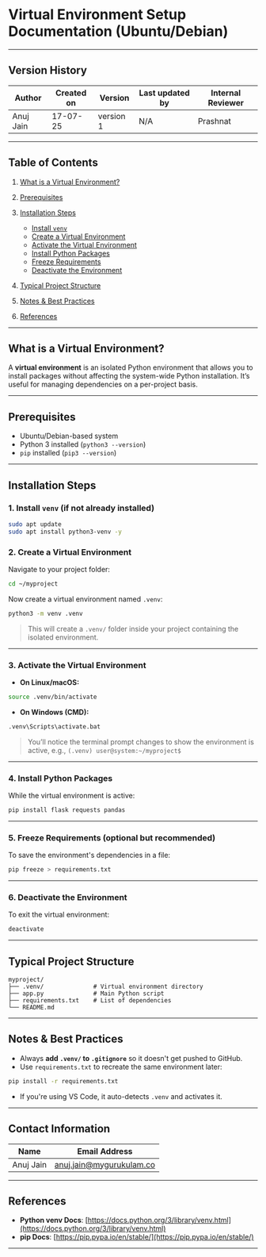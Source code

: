 
#  Virtual Environment Setup Documentation (Ubuntu/Debian)

---

## Version History

| Author      | Created on | Version   | Last updated by | Internal Reviewer |
|-------------|------------|-----------|------------------|--------------------|
| Anuj Jain   | 17-07-25   | version 1 | N/A              | Prashnat           |

---


##  Table of Contents

1. [What is a Virtual Environment?](#-what-is-a-virtual-environment)
2. [Prerequisites](#-prerequisites)
3. [Installation Steps](#-installation-steps)

   * [Install `venv`](#1-install-venv-if-not-already-installed)
   * [Create a Virtual Environment](#2-create-a-virtual-environment)
   * [Activate the Virtual Environment](#3-activate-the-virtual-environment)
   * [Install Python Packages](#4-install-python-packages)
   * [Freeze Requirements](#5-freeze-requirements-optional-but-recommended)
   * [Deactivate the Environment](#6-deactivate-the-environment)
4. [Typical Project Structure](#-typical-project-structure)
5. [Notes & Best Practices](#-notes--best-practices)
6. [References](#-references)

---

##  What is a Virtual Environment?

A **virtual environment** is an isolated Python environment that allows you to install packages without affecting the system-wide Python installation. It’s useful for managing dependencies on a per-project basis.

---

##  Prerequisites

* Ubuntu/Debian-based system
* Python 3 installed (`python3 --version`)
* `pip` installed (`pip3 --version`)

---

##  Installation Steps

### 1. Install `venv` (if not already installed)

```bash
sudo apt update
sudo apt install python3-venv -y
```

### 2. Create a Virtual Environment

Navigate to your project folder:

```bash
cd ~/myproject
```

Now create a virtual environment named `.venv`:

```bash
python3 -m venv .venv
```

>  This will create a `.venv/` folder inside your project containing the isolated environment.

---

### 3. Activate the Virtual Environment

* **On Linux/macOS:**

```bash
source .venv/bin/activate
```

* **On Windows (CMD):**

```cmd
.venv\Scripts\activate.bat
```

>  You’ll notice the terminal prompt changes to show the environment is active, e.g.,
> `(.venv) user@system:~/myproject$`

---

### 4. Install Python Packages

While the virtual environment is active:

```bash
pip install flask requests pandas
```

---

### 5. Freeze Requirements (optional but recommended)

To save the environment's dependencies in a file:

```bash
pip freeze > requirements.txt
```

---

### 6. Deactivate the Environment

To exit the virtual environment:

```bash
deactivate
```

---

## Typical Project Structure

```
myproject/
├── .venv/              # Virtual environment directory
├── app.py              # Main Python script
├── requirements.txt    # List of dependencies
└── README.md
```

---

##  Notes & Best Practices

* Always **add `.venv/` to `.gitignore`** so it doesn't get pushed to GitHub.
* Use `requirements.txt` to recreate the same environment later:

```bash
pip install -r requirements.txt
```

* If you're using VS Code, it auto-detects `.venv` and activates it.

---

## Contact Information

| Name      | Email Address                                               |
| --------- | ----------------------------------------------------------- |
| Anuj Jain | [anuj.jain@mygurukulam.co](mailto:anuj.jain@mygurukulam.co) |

---


## References

* **Python venv Docs**: [https://docs.python.org/3/library/venv.html](https://docs.python.org/3/library/venv.html)
* **pip Docs**: [https://pip.pypa.io/en/stable/](https://pip.pypa.io/en/stable/)

---

